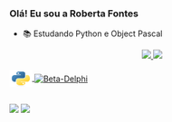 ### Olá! Eu sou a Roberta Fontes

- 📚 Estudando Python e Object Pascal

<div align="center">
  <a href="https://github.com/betafontes">
  <img height="180em" src="https://github-readme-stats.vercel.app/api?username=betafontes&show_icons=true&theme=dracula&include_all_commits=true&count_private=true"/>
  <img height="180em" src="https://github-readme-stats.vercel.app/api/top-langs/?username=betafontes&layout=compact&langs_count=7&theme=dracula"/>
</div>
  <div style="display: inline_block"><br>
  <img align="center" alt="Beta-Python" height="30" width="40" src="https://raw.githubusercontent.com/devicons/devicon/master/icons/python/python-original.svg">
  <img align="center" alt="Beta-Delphi" heignt="30" width="30" src="https://img.icons8.com/officel/delphi-ide.svg"/>
</div>
  
##
  
<div>
  <a href = "mailto:robertafontesds@gmail.com"><img src="https://img.shields.io/badge/-Gmail-%23333?style=for-the-badge&logo=gmail&logoColor=white" target="_blank"></a>
  <a href="https://www.linkedin.com/in/roberta-fontes-3a6256207" target="_blank"><img src="https://img.shields.io/badge/-LinkedIn-%230077B5?style=for-the-badge&logo=linkedin&logoColor=white" target="_blank"></a> 
 </div>  
